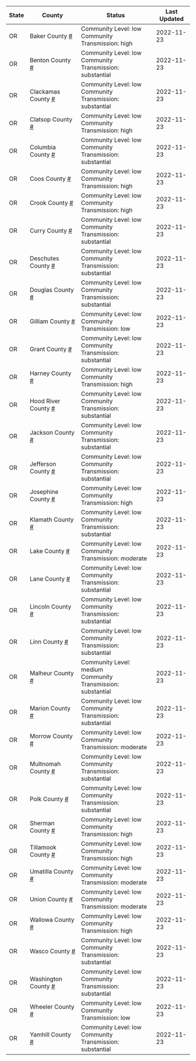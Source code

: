 State | County | Status | Last Updated
--- | --- | --- | --- 
OR | Baker County <a href="#baker_county">#</a> | <a name="baker_county"></a>Community Level: low<br/>Community Transmission: high | 2022-11-23
OR | Benton County <a href="#benton_county">#</a> | <a name="benton_county"></a>Community Level: low<br/>Community Transmission: substantial | 2022-11-23
OR | Clackamas County <a href="#clackamas_county">#</a> | <a name="clackamas_county"></a>Community Level: low<br/>Community Transmission: substantial | 2022-11-23
OR | Clatsop County <a href="#clatsop_county">#</a> | <a name="clatsop_county"></a>Community Level: low<br/>Community Transmission: high | 2022-11-23
OR | Columbia County <a href="#columbia_county">#</a> | <a name="columbia_county"></a>Community Level: low<br/>Community Transmission: substantial | 2022-11-23
OR | Coos County <a href="#coos_county">#</a> | <a name="coos_county"></a>Community Level: low<br/>Community Transmission: high | 2022-11-23
OR | Crook County <a href="#crook_county">#</a> | <a name="crook_county"></a>Community Level: low<br/>Community Transmission: high | 2022-11-23
OR | Curry County <a href="#curry_county">#</a> | <a name="curry_county"></a>Community Level: low<br/>Community Transmission: substantial | 2022-11-23
OR | Deschutes County <a href="#deschutes_county">#</a> | <a name="deschutes_county"></a>Community Level: low<br/>Community Transmission: substantial | 2022-11-23
OR | Douglas County <a href="#douglas_county">#</a> | <a name="douglas_county"></a>Community Level: low<br/>Community Transmission: substantial | 2022-11-23
OR | Gilliam County <a href="#gilliam_county">#</a> | <a name="gilliam_county"></a>Community Level: low<br/>Community Transmission: low | 2022-11-23
OR | Grant County <a href="#grant_county">#</a> | <a name="grant_county"></a>Community Level: low<br/>Community Transmission: substantial | 2022-11-23
OR | Harney County <a href="#harney_county">#</a> | <a name="harney_county"></a>Community Level: low<br/>Community Transmission: high | 2022-11-23
OR | Hood River County <a href="#hood_river_county">#</a> | <a name="hood_river_county"></a>Community Level: low<br/>Community Transmission: substantial | 2022-11-23
OR | Jackson County <a href="#jackson_county">#</a> | <a name="jackson_county"></a>Community Level: low<br/>Community Transmission: substantial | 2022-11-23
OR | Jefferson County <a href="#jefferson_county">#</a> | <a name="jefferson_county"></a>Community Level: low<br/>Community Transmission: substantial | 2022-11-23
OR | Josephine County <a href="#josephine_county">#</a> | <a name="josephine_county"></a>Community Level: low<br/>Community Transmission: high | 2022-11-23
OR | Klamath County <a href="#klamath_county">#</a> | <a name="klamath_county"></a>Community Level: low<br/>Community Transmission: substantial | 2022-11-23
OR | Lake County <a href="#lake_county">#</a> | <a name="lake_county"></a>Community Level: low<br/>Community Transmission: moderate | 2022-11-23
OR | Lane County <a href="#lane_county">#</a> | <a name="lane_county"></a>Community Level: low<br/>Community Transmission: substantial | 2022-11-23
OR | Lincoln County <a href="#lincoln_county">#</a> | <a name="lincoln_county"></a>Community Level: low<br/>Community Transmission: substantial | 2022-11-23
OR | Linn County <a href="#linn_county">#</a> | <a name="linn_county"></a>Community Level: low<br/>Community Transmission: substantial | 2022-11-23
OR | Malheur County <a href="#malheur_county">#</a> | <a name="malheur_county"></a>Community Level: medium<br/>Community Transmission: substantial | 2022-11-23
OR | Marion County <a href="#marion_county">#</a> | <a name="marion_county"></a>Community Level: low<br/>Community Transmission: substantial | 2022-11-23
OR | Morrow County <a href="#morrow_county">#</a> | <a name="morrow_county"></a>Community Level: low<br/>Community Transmission: moderate | 2022-11-23
OR | Multnomah County <a href="#multnomah_county">#</a> | <a name="multnomah_county"></a>Community Level: low<br/>Community Transmission: substantial | 2022-11-23
OR | Polk County <a href="#polk_county">#</a> | <a name="polk_county"></a>Community Level: low<br/>Community Transmission: substantial | 2022-11-23
OR | Sherman County <a href="#sherman_county">#</a> | <a name="sherman_county"></a>Community Level: low<br/>Community Transmission: high | 2022-11-23
OR | Tillamook County <a href="#tillamook_county">#</a> | <a name="tillamook_county"></a>Community Level: low<br/>Community Transmission: high | 2022-11-23
OR | Umatilla County <a href="#umatilla_county">#</a> | <a name="umatilla_county"></a>Community Level: low<br/>Community Transmission: moderate | 2022-11-23
OR | Union County <a href="#union_county">#</a> | <a name="union_county"></a>Community Level: low<br/>Community Transmission: moderate | 2022-11-23
OR | Wallowa County <a href="#wallowa_county">#</a> | <a name="wallowa_county"></a>Community Level: low<br/>Community Transmission: high | 2022-11-23
OR | Wasco County <a href="#wasco_county">#</a> | <a name="wasco_county"></a>Community Level: low<br/>Community Transmission: substantial | 2022-11-23
OR | Washington County <a href="#washington_county">#</a> | <a name="washington_county"></a>Community Level: low<br/>Community Transmission: substantial | 2022-11-23
OR | Wheeler County <a href="#wheeler_county">#</a> | <a name="wheeler_county"></a>Community Level: low<br/>Community Transmission: low | 2022-11-23
OR | Yamhill County <a href="#yamhill_county">#</a> | <a name="yamhill_county"></a>Community Level: low<br/>Community Transmission: substantial | 2022-11-23
